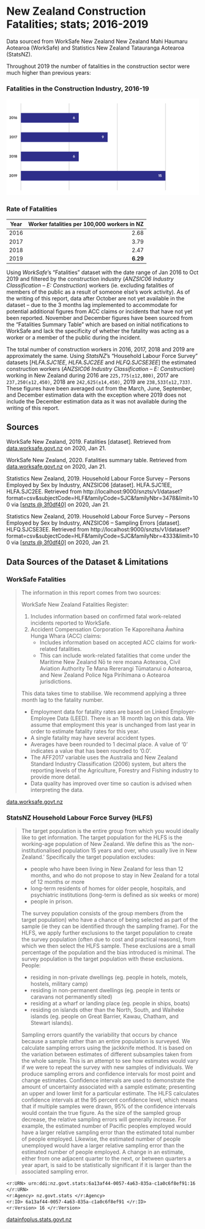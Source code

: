# New Zealand Construction Fatalities; stats; 2016-2019

Data sourced from WorkSafe New Zealand New Zealand Mahi Haumaru Aotearoa (WorkSafe) and Statistics New Zealand Tatauranga Aotearoa (StatsNZ).

Throughout 2019 the number of fatalities in the construction sector were much higher than previous years:

### Fatalities in the Construction Industry, 2016-19
![Graph of WorkSafe Fatalities in the Construction Industry, 2016-19](/docs/worksafeConstructionFatalities2016-19.svg)

### Rate of Fatalities
| Year | Worker fatalities per 100,000 workers in NZ |
| :--: | ------------------------------------------: |
| 2016 | 2.68                                        |
| 2017 | 3.79                                        |
| 2018 | 2.47                                        |
| 2019 | **6.29**                                    |

Using *WorkSafe*’s “Fatalities” dataset with the date range of Jan 2016 to Oct 2019 and filtered by the construction industry (*ANZSIC06 Industry Classification – E: Construction*) workers (ie. excluding fatalities of members of the public as a result of someone else’s work activity). As of the writing of this report, data after October are not yet available in the dataset – due to the 3 months lag implemented to accommodate for potential additional figures from ACC claims or incidents that have not yet been reported. November and December figures have been sourced from the “Fatalities Summary Table” which are based on initial notifications to WorkSafe and lack the specificity of whether the fatality was acting as a worker or a member of the public during the incident. 

The total number of construction workers in 2016, 2017, 2018 and 2019 are approximately the same. Using *StatsNZ*’s “Household Labour Force Survey” datasets [*HLFA.SJC1EE*, *HLFA.SJC2EE* and *HLFQ.SJCSE3EE*] the estimated construction workers (*ANZSIC06 Industry Classification – E: Construction*) working in New Zealand during 2016 are `225,775(±12,800)`, 2017 are `237,250(±12,450)`, 2018 are `242,625(±14,450)`, 2019 are `238,53̄3̄(±12,73̄3̄)`. These figures have been averaged out from the March, June, September, and December estimation data with the exception where 2019 does not include the December estimation data as it was not available during the writing of this report.

## Sources
WorkSafe New Zealand, 2019. Fatalities \[dataset\]. Retrieved from [data.worksafe.govt.nz](https://data.worksafe.govt.nz/graph/detail/fatalities) on 2020, Jan 21.

WorkSafe New Zealand, 2020. Fatalities summary table. Retrieved from [data.worksafe.govt.nz](https://data.worksafe.govt.nz/editorial/fatalities_summary_table) on 2020, Jan 21.

Statistics New Zealand, 2019. Household Labour Force Survey – Persons Employed by Sex by Industry, ANZSIC06 \[dataset\]. HLFA.SJC1EE, HLFA.SJC2EE. Retrieved from http://localhost:9000/snzts/v1/dataset?format=csv&subjectCode=HLF&familyCode=SJC&familyNbr=3478&limit=100 via [\[snzts @ 3f0df40\]](https://github.com/cmhh/snzts/tree/3f0df408352def9356646c63686485d4489d7bb8) on 2020, Jan 21.

Statistics New Zealand, 2019. Household Labour Force Survey – Persons Employed by Sex by Industry, ANZSIC06 – Sampling Errors \[dataset\]. HLFQ.SJCSE3EE. Retrieved from http://localhost:9000/snzts/v1/dataset?format=csv&subjectCode=HLF&familyCode=SJC&familyNbr=4333&limit=100 via [\[snzts @ 3f0df40\]](https://github.com/cmhh/snzts/tree/3f0df408352def9356646c63686485d4489d7bb8) on 2020, Jan 21.

## Data Sources of the Dataset & Limitations

### WorkSafe Fatalities

> The information in this report comes from two sources: 
>
> WorkSafe New Zealand Fatalities Register:
> 1. Includes information based on confirmed fatal work-related incidents reported to WorkSafe. 
> 2. Accident Compensation Corporation Te Kaporeihana Āwhina Hunga Whara (ACC) claims:
>    * Includes information based on accepted ACC claims for work-related fatalities.  
>    * This can include work-related fatalities that come under the Maritime New Zealand Nō te rere moana Aotearoa, Civil Aviation Authority Te Mana Rererangi Tūmatanui o Aotearoa, and New Zealand Police Nga Pirihimana o Aotearoa jurisdictions. 
>
> This data takes time to stabilise. We recommend applying a three month lag to the fatality number.
>
> * Employment data for fatality rates are based on Linked Employer-Employee Data (LEED). There is an 18 month lag on this data. We assume that employment this year is unchanged from last year in order to estimate fatality rates for this year.
> * A single fatality may have several accident types.
> * Averages have been rounded to 1 decimal place. A value of ‘0’ indicates a value that has been rounded to ‘0.0’.
> * The AFF2017 variable uses the Australia and New Zealand Standard Industry Classification (2006) system, but alters the reporting levels of the Agriculture, Forestry and Fishing industry to provide more detail.
> * Data quality has improved over time so caution is advised when interpreting the data.

[data.worksafe.govt.nz](https://data.worksafe.govt.nz/graph/detail/fatalities)

### StatsNZ Household Labour Force Survey (HLFS)

> The target population is the entire group from which you would ideally like to get information. The target population for the HLFS is the working-age population of New Zealand. We define this as ‘the non-institutionalised population 15 years and over, who usually live in New Zealand.’ Specifically the target population excludes:
> * people who have been living in New Zealand for less than 12 months, and who do not propose to stay in New Zealand for a total of 12 months or more
> * long-term residents of homes for older people, hospitals, and psychiatric institutions (long-term is defined as six weeks or more)
> * people in prison.
>
> The survey population consists of the group members (from the target population) who have a chance of being selected as part of the sample (ie they can be identified through the sampling frame). For the HLFS, we apply further exclusions to the target population to create the survey population (often due to cost and practical reasons), from which we then select the HLFS sample. These exclusions are a small percentage of the population and the bias introduced is minimal. The survey population is the target population with these exclusions. People:
> * residing in non-private dwellings (eg. people in hotels, motels, hostels, military camp)
> * residing in non-permanent dwellings (eg. people in tents or caravans not permanently sited)
> * residing at a wharf or landing place (eg. people in ships, boats)
> * residing on islands other than the North, South, and Waiheke islands (eg. people on Great Barrier, Kawau, Chatham, and Stewart islands).
>
> Sampling errors quantify the variability that occurs by chance because a sample rather than an entire population is surveyed. We calculate sampling errors using the jackknife method. It is based on the variation between estimates of different subsamples taken from the whole sample. This is an attempt to see how estimates would vary if we were to repeat the survey with new samples of individuals. We produce sampling errors and confidence intervals for most point and change estimates. Confidence intervals are used to demonstrate the amount of uncertainty associated with a sample estimate; presenting an upper and lower limit for a particular estimate. The HLFS calculates confidence intervals at the 95 percent confidence level, which means that if multiple samples were drawn, 95% of the confidence intervals would contain the true figure. As the size of the sampled group decrease, the relative sampling errors will generally increase. For example, the estimated number of Pacific peoples employed would have a larger relative sampling error than the estimated total number of people employed. Likewise, the estimated number of people unemployed would have a larger relative sampling error than the estimated number of people employed. A change in an estimate, either from one adjacent quarter to the next, or between quarters a year apart, is said to be statistically significant if it is larger than the associated sampling error.

```
<r:URN> urn:ddi:nz.govt.stats:6a13af44-0057-4a63-835a-c1a0c6f8ef91:16 </r:URN>
<r:Agency> nz.govt.stats </r:Agency>
<r:ID> 6a13af44-0057-4a63-835a-c1a0c6f8ef91 </r:ID>
<r:Version> 16 </r:Version>
```

[datainfoplus.stats.govt.nz](http://datainfoplus.stats.govt.nz/Item/nz.govt.stats/b7c39358-aa03-446f-a27d-91c37caac35d?&_ga=2.19847480.1830762553.1581720966-1074207774.1579492621#/nz.govt.stats/6a13af44-0057-4a63-835a-c1a0c6f8ef91#)
